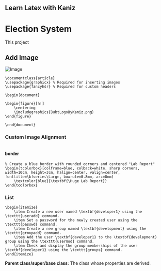 ## Learn Latex with Kaniz
# Election System
This project
## Add Image
![Image](image.jpg)

```
\documentclass{article}
\usepackage{graphicx} % Required for inserting images
\usepackage{fancyhdr} % Required for custom headers

\begin{document}

\begin{figure}[h!]
    \centering
    \includegraphics{BubtLogoByKaniz.png}
\end{figure}

\end{document}

```

### Custom Image Alignment

```

```

#### border

```
% Create a blue border with rounded corners and centered "Lab Report"
\begin{tcolorbox}[colframe=blue, colback=white, sharp corners, width=10cm, height=3cm, halign=center, valign=center, fonttitle=\bfseries\Large, boxrule=0.8mm, arc=8mm]
    \textcolor{blue}{\textbf{\Huge Lab Report}}
\end{tcolorbox}
```

### List

```
\begin{itemize}
    \item Create a new user named \textbf{developer1} using the \texttt{useradd} command.
    \item Set a password for the newly created user using the \texttt{passwd} command.
    \item Create a new group named \textbf{development} using the \texttt{groupadd} command.
    \item Add the user \textbf{developer1} to the \textbf{development} group using the \texttt{usermod} command.
    \item Check and display the group memberships of the user \textbf{developer1} using the \texttt{groups} command.
\end{itemize}
```

**Parent class/super/base class:** The class whose properties are derived.
